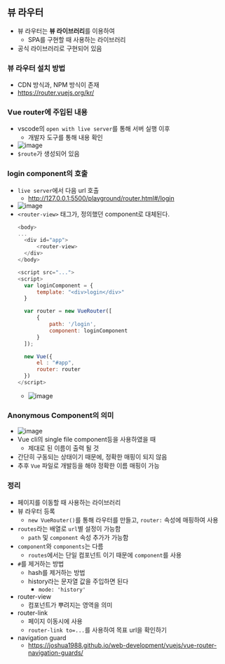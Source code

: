 ## 뷰 라우터
- 뷰 라우터는 **뷰 라이브러리**를 이용하여
  - SPA를 구현할 때 사용하는 라이브러리
- 공식 라이브러리로 구현되어 있음

### 뷰 라우터 설치 방법
- CDN 방식과, NPM 방식이 존재
- https://router.vuejs.org/kr/


### Vue router에 주입된 내용
- vscode의 `open with live server`를 통해 서버 실행 이후
  - 개발자 도구를 통해 내용 확인
- ![image](https://user-images.githubusercontent.com/10006290/80856674-d416ed00-8c86-11ea-840b-91c2326673e8.png)
- `$route`가 생성되어 있음

### login component의 호출
- `live server`에서 다음 url 호출
  - http://127.0.0.1:5500/playground/router.html#/login
- ![image](https://user-images.githubusercontent.com/10006290/80856827-518f2d00-8c88-11ea-88c0-372e5a8054cb.png)
- `<router-view>` 태그가, 정의했던 component로 대체된다.
  ```javascript
  <body>
  ...
    <div id="app">
        <router-view>
    </div>
  </body>

  <script src="...">
  <script>
    var loginComponent = {
        template: "<div>login</div>"
    }

    var router = new VueRouter([
        {
            path: '/login',
            component: loginComponent
        }
    ]);

    new Vue({
        el : "#app",
        router: router
    })
  </script>
  ```
  - ![image](https://user-images.githubusercontent.com/10006290/80856865-8ef3ba80-8c88-11ea-953c-eaad88058735.png)

### Anonymous Component의 의미
- ![image](https://user-images.githubusercontent.com/10006290/80857041-e9d9e180-8c89-11ea-81e1-c4969e8a2268.png)
- Vue cli의 single file component등을 사용하였을 때
  - 제대로 된 이름이 출력 될 것
- 간단히 구동되는 상태이기 때문에, 정확한 매핑이 되지 않음
- 추후 `Vue` 파일로 개발등을 해야 정확한 이름 매핑이 가능

### 정리
- 페이지를 이동할 때 사용하는 라이브러리
- 뷰 라우터 등록
  - `new VueRouter()`를 통해 라우터를 만들고, `router:` 속성에 매핑하여 사용
- `routes`라는 배열로 `url`별 설정이 가능함
  - `path` 및 `component` 속성 추가가 가능함
- `component`와 `components`는 다름
  - `routes`에서는 단일 컴포넌트 이기 때문에 `component`를 사용
- `#`를 제거하는 방법
  - hash를 제거하는 방법
  - history라는 문자열 값을 주입하면 된다
    - `mode: 'history'`
- router-view
  - 컴포넌트가 뿌려지는 영역을 의미
- router-link
  - 페이지 이동시에 사용
  - `router-link to=...`를 사용하여 목표 url을 확인하기
- navigation guard
  - https://joshua1988.github.io/web-development/vuejs/vue-router-navigation-guards/